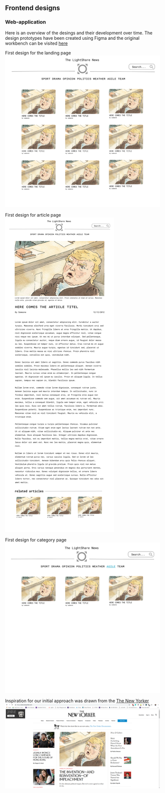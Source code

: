 ## Frontend designs 
### Web-application 
Here is an overview of the desings and their development over time. The design prototypes have been created using Figma and the original workbench can be visited [here](https://www.figma.com/file/zPjNBFtlZA3CFstcKnCYY2/Material-Baseline-Design-Kit?node-id=0%3A10)

First design for the landing page 
![Landing page](IMG/Landingpage.png) 

First design for article page 
![Article page](IMG/Articlelayout.png) 

First design for category page 
![Category page](IMG/Categorypage.png) 


Inspiration for our initial approach was drawn from the [The New Yorker](https://www.newyorker.com/)
![The New Yorker Inspo](IMG/Inspiration.png) 
